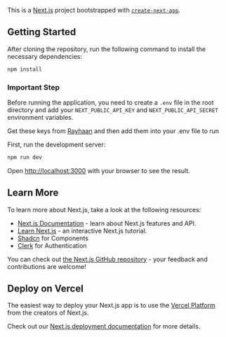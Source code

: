 This is a [Next.js](https://nextjs.org) project bootstrapped with [`create-next-app`](https://nextjs.org/docs/app/api-reference/cli/create-next-app).

## Getting Started

After cloning the repository, run the following command to install the necessary dependencies:

```bash
npm install
```

### Important Step
Before running the application, you need to create a `.env` file in the root directory and add
your `NEXT_PUBLIC_API_KEY` and `NEXT_PUBLIC_API_SECRET` environment variables.

Get these keys from [Rayhaan](https://github.com/itzray116R) and then add them into your .env file to run

First, run the development server:

```bash
npm run dev
```

Open [http://localhost:3000](http://localhost:3000) with your browser to see the result.

## Learn More

To learn more about Next.js, take a look at the following resources:

- [Next.js Documentation](https://nextjs.org/docs) - learn about Next.js features and API.
- [Learn Next.js](https://nextjs.org/learn) - an interactive Next.js tutorial.
- [Shadcn](https://ui.shadcn.com/docs/components/accordion) for Components
- [Clerk](https://clerk.com/docs) for Authentication

You can check out [the Next.js GitHub repository](https://github.com/vercel/next.js) - your feedback and contributions are welcome!

## Deploy on Vercel

The easiest way to deploy your Next.js app is to use the [Vercel Platform](https://vercel.com/new?utm_medium=default-template&filter=next.js&utm_source=create-next-app&utm_campaign=create-next-app-readme) from the creators of Next.js.

Check out our [Next.js deployment documentation](https://nextjs.org/docs/app/building-your-application/deploying) for more details.